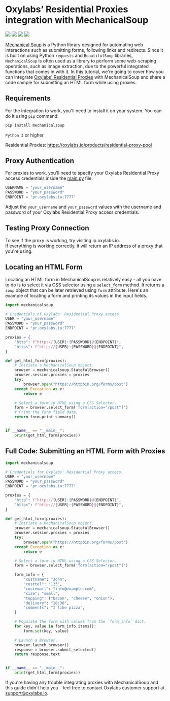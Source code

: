 # Oxylabs’ Residential Proxies integration with MechanicalSoup

[<img src="https://img.shields.io/static/v1?label=&message=Python&color=brightgreen" />](https://github.com/topics/python) [<img src="https://img.shields.io/static/v1?label=&message=Mechanical%20Soup&color=orange" />](https://github.com/topics/mechanicalsoup) [<img src="https://img.shields.io/static/v1?label=&message=Web-Scraping&color=yellow" />](https://github.com/topics/web-scraping) [<img src="https://img.shields.io/static/v1?label=&message=Rotating%20Proxies&color=blueviolet" />](https://github.com/topics/rotating-proxies)

[Mechanical Soup](https://github.com/MechanicalSoup/MechanicalSoup) is a Python library designed
for automating web interactions such as submitting forms, following links and redirects. Since it
is built on using Python `requests` and `BeautifulSoup` libraries, `MechanicalSoup` 
is often used as a library to perform some web-scraping operations, such as image extraction,
due to the powerful integrated functions that comes in with it. In this tutorial, we're going
to cover how you can integrate [Oxylabs' Residential Proxies](https://oxylabs.com/products/residential-proxy-pool) with 
MechanicalSoup and share a code sample for submitting an HTML form while using proxies.

## Requirements

For the integration to work, you'll need to install it on your system. 
You can do it using `pip` command:
```bash
pip install mechanicalsoup
```

`Python 3` or higher

Residential Proxies: https://oxylabs.io/products/residential-proxy-pool

## Proxy Authentication

For proxies to work, you'll need to specify your Oxylabs Residential Proxy access credentials inside the 
[main.py](https://github.com/oxylabs/mechanicalsoup-proxy-integration/blob/main2/main.py) file.

```python
USERNAME = "your_username"
PASSWORD = "your_password"
ENDPOINT = "pr.oxylabs.io:7777"
```
Adjust the `your_username` and `your_password` values with the username and password 
of your Oxylabs Residential Proxy access credentials.

## Testing Proxy Connection

To see if the proxy is working, try visiting ip.oxylabs.io. <br>If everything is working correctly, 
it will return an IP address of a proxy that you're using.

## Locating an HTML Form

Locating an HTML form in MechanicalSoup is relatively easy - all you have to do is to select it
via CSS selector using a `select_form` method. It returns a `soup` object that can be later 
retrieved using `form` attribute. Here's an example of locating a form and printing its values in
the input fields.

```python
import mechanicalsoup

# Credentials of Oxylabs' Residential Proxy access.
USER = "your_username"
PASSWORD = "your_password"
ENDPOINT = "pr.oxylabs.io:7777"

proxies = {
    "http": f"http://{USER}:{PASSWORD}@{ENDPOINT}",
    "https": f"http://{USER}:{PASSWORD}@{ENDPOINT}",
}

def get_html_form(proxies):
    # Initiate a MechanicalSoup object.
    browser = mechanicalsoup.StatefulBrowser()
    browser.session.proxies = proxies 
    try:
        browser.open("https://httpbin.org/forms/post") 
    except Exception as e:
        return e

    # Select a form in HTML using a CSS Selector.
    form = browser.select_form('form[action="/post"]')
    # Print the form field data.
    return form.print_summary()


if __name__ == "__main__":
    print(get_html_form(proxies))
```

## Full Code: Submitting an HTML Form with Proxies

```python
import mechanicalsoup

# Credentials for Oxylabs' Residential Proxy access.
USER = "your_username"
PASSWORD = "your_password"
ENDPOINT = "pr.oxylabs.io:7777"

proxies = {
    "http": f"http://{USER}:{PASSWORD}@{ENDPOINT}",
    "https": f"http://{USER}:{PASSWORD}@{ENDPOINT}",
}

def get_html_form(proxies):
    # Initiate a MechanicalSoup object.
    browser = mechanicalsoup.StatefulBrowser()
    browser.session.proxies = proxies 
    try:
        browser.open("https://httpbin.org/forms/post") 
    except Exception as e:
        return e

    # Select a form in HTML using a CSS Selector.
    form = browser.select_form('form[action="/post"]')

    form_info = {
        "custname": "John",
        "custtel": "123",
        "custemail": "info@example.com",
        "size": "small",
        "topping": ("bacon", "cheese", "onion"),
        "delivery": "18:30",
        "comments": "I like pizza",
    }

    # Populate the form with values from the `form_info` dict.
    for key, value in form_info.items():
        form.set(key, value)

    # Launch a Browser.
    browser.launch_browser()
    response = browser.submit_selected()
    return response.text


if __name__ == "__main__":
    print(get_html_form(proxies))
```
If you're having any trouble integrating proxies with MechanicalSoup and this guide didn't help 
you - feel free to contact Oxylabs customer support at support@oxylabs.io.
